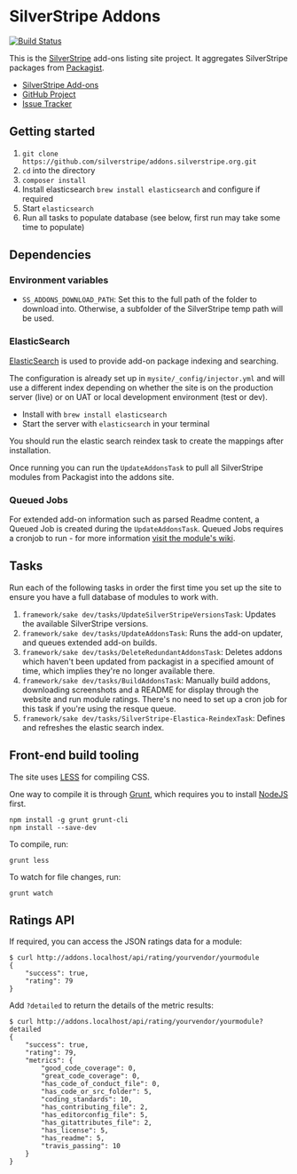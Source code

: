 # SilverStripe Addons

[![Build Status](https://travis-ci.org/silverstripe/addons.silverstripe.org.svg?branch=master)](https://travis-ci.org/silverstripe/addons.silverstripe.org)

This is the [SilverStripe](http://silverstripe.org) add-ons listing site project. It aggregates SilverStripe packages 
from [Packagist](http://packagist.org).

* [SilverStripe Add-ons](http://addons.silverstripe.org)
* [GitHub Project](https://github.com/silverstripe/addons.silverstripe.org)
* [Issue Tracker](https://github.com/silverstripe/addons.silverstripe.org/issues)

## Getting started

1. `git clone https://github.com/silverstripe/addons.silverstripe.org.git`
2. `cd` into the directory
3. `composer install`
4. Install elasticsearch `brew install elasticsearch` and configure if required
5. Start `elasticsearch`
6. Run all tasks to populate database (see below, first run may take some time to populate)

## Dependencies

### Environment variables

 * `SS_ADDONS_DOWNLOAD_PATH`: Set this to the full path of the folder to download into. Otherwise, a subfolder of the
   SilverStripe temp path will be used.

### ElasticSearch

[ElasticSearch](http://www.elasticsearch.org) is used to provide add-on package indexing and searching.

The configuration is already set up in `mysite/_config/injector.yml` and will use a different index depending on 
whether the site is on the production server (live) or on UAT or local development environment (test or dev).

 - Install with `brew install elasticsearch`
 - Start the server with `elasticsearch` in your terminal

You should run the elastic search reindex task to create the mappings after installation.

Once running you can run the `UpdateAddonsTask` to pull all SilverStripe modules from Packagist into the addons site.

### Queued Jobs

For extended add-on information such as parsed Readme content, a Queued Job is created during the `UpdateAddonsTask`.
Queued Jobs requires a cronjob to run - for more information [visit the module's wiki](https://github.com/symbiote/silverstripe-queuedjobs/wiki/Installing-and-configuring).

## Tasks

Run each of the following tasks in order the first time you set up the site to ensure you have a full database 
of modules to work with.

1. `framework/sake dev/tasks/UpdateSilverStripeVersionsTask`: Updates the available SilverStripe versions.
2. `framework/sake dev/tasks/UpdateAddonsTask`: Runs the add-on updater, and queues extended add-on builds.
3. `framework/sake dev/tasks/DeleteRedundantAddonsTask`: Deletes addons which haven't been updated
   from packagist in a specified amount of time, which implies they're no longer available there.
4. `framework/sake dev/tasks/BuildAddonsTask`: Manually build addons, downloading screenshots
   and a README for display through the website and run module ratings. There's no need to set up a cron job
   for this task if you're using the resque queue.
5. `framework/sake dev/tasks/SilverStripe-Elastica-ReindexTask`: Defines and refreshes the elastic search index.

## Front-end build tooling

The site uses [LESS](http://lesscss.org) for compiling CSS.

One way to compile it is through [Grunt](http://gruntjs.org), which requires you to install 
[NodeJS](http://nodejs.org) first.

```
npm install -g grunt grunt-cli
npm install --save-dev
```

To compile, run:

```
grunt less
```

To watch for file changes, run:

```
grunt watch
```

## Ratings API

If required, you can access the JSON ratings data for a module:

```
$ curl http://addons.localhost/api/rating/yourvendor/yourmodule
{
    "success": true,
    "rating": 79
}
```

Add `?detailed` to return the details of the metric results:

```
$ curl http://addons.localhost/api/rating/yourvendor/yourmodule?detailed
{
    "success": true,
    "rating": 79,
    "metrics": {
        "good_code_coverage": 0,
        "great_code_coverage": 0,
        "has_code_of_conduct_file": 0,
        "has_code_or_src_folder": 5,
        "coding_standards": 10,
        "has_contributing_file": 2,
        "has_editorconfig_file": 5,
        "has_gitattributes_file": 2,
        "has_license": 5,
        "has_readme": 5,
        "travis_passing": 10
    }
}
```
